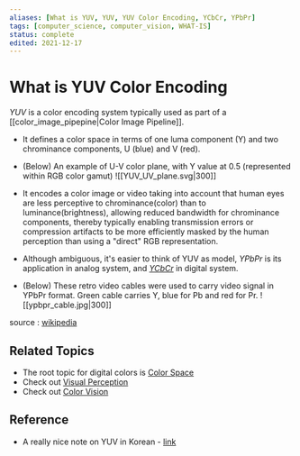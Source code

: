 ```yaml
---
aliases: [What is YUV, YUV, YUV Color Encoding, YCbCr, YPbPr]
tags: [computer_science, computer_vision, WHAT-IS]
status: complete
edited: 2021-12-17
---
```


# What is YUV Color Encoding
_YUV_ is a color encoding system typically used as part of a [[color_image_pipepine|Color Image Pipeline]]. 

- It defines a color space in terms of one luma component (Y) and two chrominance components, U (blue) and V (red).

- (Below) An example of U-V color plane, with Y value at 0.5 (represented within RGB color gamut)
![[YUV_UV_plane.svg|300]]

- It encodes a color image or video taking into account that human eyes are less perceptive to chrominance(color) than to luminance(brightness), allowing reduced bandwidth for chrominance components, thereby typically enabling transmission errors or compression artifacts to be more efficiently masked by the human perception than using a "direct" RGB representation.

- Although ambiguous, it's easier to think of YUV as model, _YPbPr_ is its application in analog system, and _[YCbCr](https://en.wikipedia.org/wiki/YCbCr)_ in digital system.

- (Below) These retro video cables were used to carry video signal in YPbPr format. Green cable carries Y, blue for Pb and red for Pr.
![[ypbpr_cable.jpg|300]]

source : [wikipedia](https://en.wikipedia.org/wiki/YUV)

## Related Topics
- The root topic for digital colors is [Color Space](https://en.wikipedia.org/wiki/Color_space)
- Check out [Visual Perception](https://en.wikipedia.org/wiki/Visual_perception)
- Check out [Color Vision](https://en.wikipedia.org/wiki/Color_vision)

## Reference
- A really nice note on YUV in Korean - [link](https://aigong.tistory.com/198)